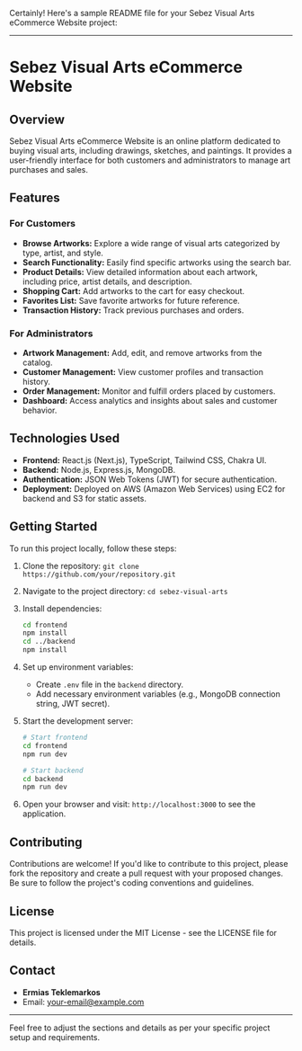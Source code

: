 Certainly! Here's a sample README file for your Sebez Visual Arts eCommerce Website project:

---

# Sebez Visual Arts eCommerce Website

## Overview
Sebez Visual Arts eCommerce Website is an online platform dedicated to buying visual arts, including drawings, sketches, and paintings. It provides a user-friendly interface for both customers and administrators to manage art purchases and sales.

## Features

### For Customers
- **Browse Artworks:** Explore a wide range of visual arts categorized by type, artist, and style.
- **Search Functionality:** Easily find specific artworks using the search bar.
- **Product Details:** View detailed information about each artwork, including price, artist details, and description.
- **Shopping Cart:** Add artworks to the cart for easy checkout.
- **Favorites List:** Save favorite artworks for future reference.
- **Transaction History:** Track previous purchases and orders.

### For Administrators
- **Artwork Management:** Add, edit, and remove artworks from the catalog.
- **Customer Management:** View customer profiles and transaction history.
- **Order Management:** Monitor and fulfill orders placed by customers.
- **Dashboard:** Access analytics and insights about sales and customer behavior.

## Technologies Used
- **Frontend:** React.js (Next.js), TypeScript, Tailwind CSS, Chakra UI.
- **Backend:** Node.js, Express.js, MongoDB.
- **Authentication:** JSON Web Tokens (JWT) for secure authentication.
- **Deployment:** Deployed on AWS (Amazon Web Services) using EC2 for backend and S3 for static assets.

## Getting Started
To run this project locally, follow these steps:

1. Clone the repository: `git clone https://github.com/your/repository.git`
2. Navigate to the project directory: `cd sebez-visual-arts`
3. Install dependencies:
   ```bash
   cd frontend
   npm install
   cd ../backend
   npm install
   ```
4. Set up environment variables:
   - Create `.env` file in the `backend` directory.
   - Add necessary environment variables (e.g., MongoDB connection string, JWT secret).

5. Start the development server:
   ```bash
   # Start frontend
   cd frontend
   npm run dev
   
   # Start backend
   cd backend
   npm run dev
   ```

6. Open your browser and visit: `http://localhost:3000` to see the application.

## Contributing
Contributions are welcome! If you'd like to contribute to this project, please fork the repository and create a pull request with your proposed changes. Be sure to follow the project's coding conventions and guidelines.

## License
This project is licensed under the MIT License - see the LICENSE file for details.

## Contact
- **Ermias Teklemarkos**
- Email: [your-email@example.com](mailto:ermaatekk@gmail.com)

---

Feel free to adjust the sections and details as per your specific project setup and requirements.